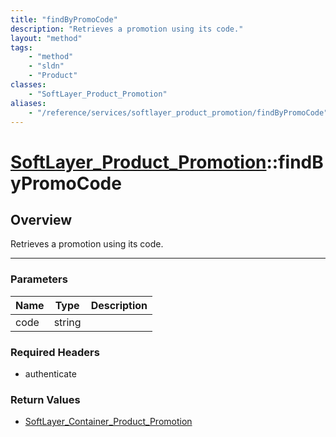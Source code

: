 ```yaml
---
title: "findByPromoCode"
description: "Retrieves a promotion using its code."
layout: "method"
tags:
    - "method"
    - "sldn"
    - "Product"
classes:
    - "SoftLayer_Product_Promotion"
aliases:
    - "/reference/services/softlayer_product_promotion/findByPromoCode"
---
```

# [SoftLayer_Product_Promotion](/reference/services/SoftLayer_Product_Promotion)::findByPromoCode




## Overview 
Retrieves a promotion using its code.

-----

### Parameters 
|Name | Type | Description |
| --- | --- | --- |
|code| string| |


### Required Headers
* authenticate


### Return Values
* <a href='/reference/datatypes/SoftLayer_Container_Product_Promotion'>SoftLayer_Container_Product_Promotion </a>




